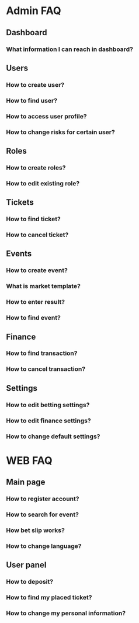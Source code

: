# Admin FAQ



## Dashboard

### What information I can reach in dashboard?



## Users

### How to create user?

### How to find user?

### How to access user profile?

### How to change risks for certain user?



## Roles

### How to create roles?

### How to edit existing role?



## Tickets

### How to find ticket?

### How to cancel ticket?



## Events

### How to create event?

### What is market template?

### How to enter result?

### How to find event?



## Finance

### How to find transaction?

### How to cancel transaction?



## Settings

### How to edit betting settings?

### How to edit finance settings?

### How to change default settings?



# WEB FAQ



## Main page

### How to register account?

### How to search for event?

### How bet slip works?

### How to change language?



## User panel

### How to deposit?

### How to find my placed ticket?

### How to change my personal information?
